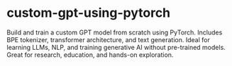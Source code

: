 # custom-gpt-using-pytorch
Build and train a custom GPT model from scratch using PyTorch. Includes BPE tokenizer, transformer architecture, and text generation. Ideal for learning LLMs, NLP, and training generative AI without pre-trained models. Great for research, education, and hands-on exploration.
